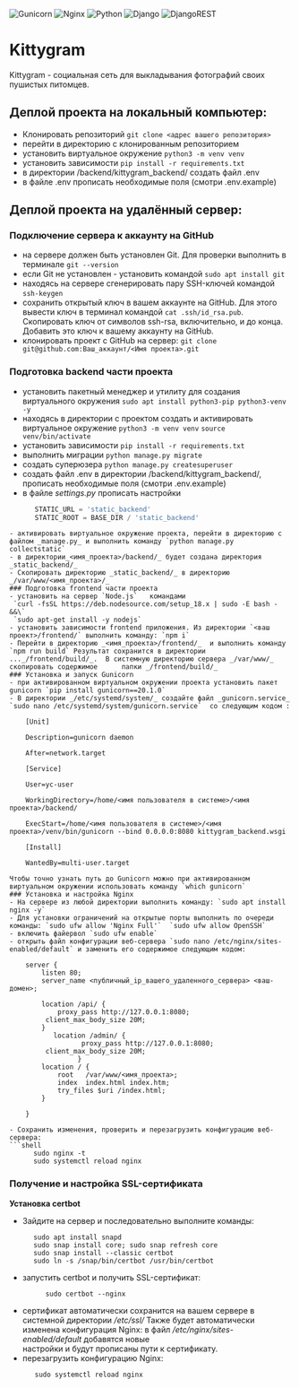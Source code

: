 ![Gunicorn](https://img.shields.io/badge/gunicorn-%298729.svg?style=for-the-badge&logo=gunicorn&logoColor=white)
![Nginx](https://img.shields.io/badge/nginx-%23009639.svg?style=for-the-badge&logo=nginx&logoColor=white)
![Python](https://img.shields.io/badge/python-3670A0?style=for-the-badge&logo=python&logoColor=ffdd54)
![Django](https://img.shields.io/badge/django-%23092E20.svg?style=for-the-badge&logo=django&logoColor=white)
![DjangoREST](https://img.shields.io/badge/DJANGO-REST-ff1709?style=for-the-badge&logo=django&logoColor=white&color=ff1709&labelColor=gray)
<br>
# Kittygram
Kittygram - социальная сеть для выкладывания фотографий своих пушистых питомцев.

## Деплой проекта на локальный компьютер:
 - Клонировать репозиторий `git clone <адрес вашего репозитория>`
 - перейти в директорию с клонированным репозиторием
 - установить виртуальное окружение `python3 -m venv venv`
 - установить зависимости `pip install -r requirements.txt`
 - в директории /backend/kittygram_backend/ создать файл .env
 - в файле .env прописать необходимые поля (смотри .env.example)

## Деплой проекта на удалённый сервер:
 ### Подключение сервера к аккаунту на GitHub
  - на сервере должен быть установлен Git. Для проверки выполнить в терминале `git --version`
  - если Git не установлен - установить командой `sudo apt install git`
  - находясь на сервере сгенерировать пару SSH-ключей командой `ssh-keygen`
  - сохранить открытый ключ в вашем аккаунте на GitHub. Для этого вывести ключ в терминал командой `cat .ssh/id_rsa.pub`. Скопировать ключ от символов ssh-rsa, включительно, и до конца. Добавить это ключ к вашему         аккаунту на GitHub.
  - клонировать проект с GitHub на сервер: `git clone git@github.com:Ваш_аккаунт/<Имя проекта>.git`
 ### Подготовка backend части проекта
  - установить пакетный менеджер и утилиту для создания виртуального окружения `sudo apt install python3-pip python3-venv -y`
  - находясь в директории с проектом создать и активировать виртуальное окружение `python3 -m venv venv`  `source venv/bin/activate` 
  - установить зависимости `pip install -r requirements.txt`
  - выполнить миграции `python manage.py migrate`
  - создать суперюзера `python manage.py createsuperuser`
  - создать файл .env в директории /backend/kittygram_backend/, прописать необходимые поля (смотри .env.example)
  - в файле _settings.py_ прописать настройки 
	 ```python
	    STATIC_URL = 'static_backend'
	    STATIC_ROOT = BASE_DIR / 'static_backend'
  ```
  - активировать виртуальное окружение проекта, перейти в директорию с файлом _manage.py_ и выполнить команду `python manage.py collectstatic`
  - в директории_<имя_проекта>/backend/_ будет создана директория _static_backend/_ 
  - Скопировать директорию _static_backend/_ в директорию _/var/www/<имя_проекта>/_
 ### Подготовка frontend части проекта
  - установить на сервер `Node.js`   командами
   `curl -fsSL https://deb.nodesource.com/setup_18.x | sudo -E bash - &&\`
   `sudo apt-get install -y nodejs`
  - установить зависимости frontend приложения. Из директории `<ваш проект>/frontend/` выполнить команду: `npm i`
  - Перейти в директорию _<имя_проекта>/frontend/_  и выполнить команду `npm run build` Результат сохранится в директории ..._/frontend/build/_.  В системную директорию сервера _/var/www/_ скопировать содержимое      папки _/frontend/build/_
 ### Установка и запуск Gunicorn
  - при активированном виртуальном окружении проекта установить пакет gunicorn `pip install gunicorn==20.1.0`
  - В директории _/etc/systemd/system/_ создайте файл _gunicorn.service_ `sudo nano /etc/systemd/system/gunicorn.service`  со следующим кодом :
   ```
	    [Unit]
    
	    Description=gunicorn daemon
    
	    After=network.target
    
	    [Service]
    
	    User=yc-user
    
	    WorkingDirectory=/home/<имя пользователя в системе>/<имя проекта>/backend/
    
	    ExecStart=/home/<имя пользователя в системе>/<имя проекта>/venv/bin/gunicorn --bind 0.0.0.0:8080 kittygram_backend.wsgi
    
	    [Install]
    
	    WantedBy=multi-user.target
   ```
   Чтобы точно узнать путь до Gunicorn можно при активированном виртуальном окружении использовать команду `which gunicorn`
 ### Установка и настройка Nginx
  - На сервере из любой директории выполнить команду: `sudo apt install nginx -y`
  - Для установки ограничений на открытые порты выполнить по очереди команды: `sudo ufw allow 'Nginx Full'`  `sudo ufw allow OpenSSH`
  - включить файервол `sudo ufw enable`  
  - открыть файл конфигурации веб-сервера `sudo nano /etc/nginx/sites-enabled/default` и заменить его содержимое следующим кодом:
  ```
	    server {
	        listen 80;
	        server_name <публичный_ip_вашего_удаленного_сервера> <ваш-домен>;
    
	        location /api/ {
	            proxy_pass http://127.0.0.1:8080;
             client_max_body_size 20M;
	        }
		       location /admin/ {
			          proxy_pass http://127.0.0.1:8080;
             client_max_body_size 20M;
				     }
	        location / {
	            root   /var/www/<имя_проекта>;
	            index  index.html index.htm;
	            try_files $uri /index.html;
	        }
    
	    }
  ```
  - Сохранить изменения, проверить и перезагрузить конфигурацию веб-сервера:
  ```shell
	    sudo nginx -t
	    sudo systemctl reload nginx
  ```
 ### Получение и настройка SSL-сертификата
  **Установка certbot**
  - Зайдите на сервер и последовательно выполните команды:
  ```shell
	    sudo apt install snapd
	    sudo snap install core; sudo snap refresh core
	    sudo snap install --classic certbot
	    sudo ln -s /snap/bin/certbot /usr/bin/certbot
  ```
  - запустить certbot и получить SSL-сертификат:
  ```shell
		   sudo certbot --nginx
  ```
  - сертификат автоматически сохранится на вашем сервере в системной директории _/etc/ssl/_  Также будет автоматически изменена конфигурация Nginx: в файл _/etc/nginx/sites-enabled/default_ добавятся новые       
    настройки и будут прописаны пути к сертификату.
  - перезагрузить конфигурацию Nginx:
    ```shell
       sudo systemctl reload nginx
    ```
